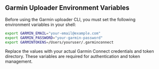 ## Garmin Uploader Environment Variables

Before using the Garmin uploader CLI, you must set the following environment variables in your shell:

```sh
export GARMIN_EMAIL="your-email@example.com"
export GARMIN_PASSWORD="your-garmin-password"
export GARMINTOKENS=/Users/youruser/.garminconnect
```

Replace the values with your actual Garmin Connect credentials and token directory. These variables are required for authentication and token management.
